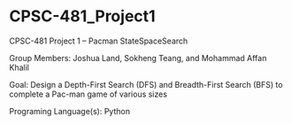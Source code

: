 # CPSC-481_Project1

CPSC-481 Project 1 – Pacman StateSpaceSearch

Group Members: Joshua Land, Sokheng Teang, and Mohammad Affan Khalil

Goal: Design a Depth-First Search (DFS) and Breadth-First Search (BFS) to complete a Pac-man game of various sizes

Programing Language(s): Python
